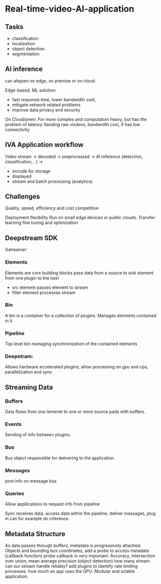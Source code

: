 # Real-time-video-AI-application

## Tasks
- classification
- localization
- object detection
- segmentation

## AI inference 
can ahppen on edge, on premise or on cloud.

Edge-based, ML solution:
- fast response time, lower bandwidth cost,
- mitigate network related problems
- improve data privacy and security

On Cloud/prem:
For more complex and computation heavy, but has the problem of latency
Sending raw visdeos, bandwidth cost, if has low connectivity

## IVA Application workflow
Video stream -> decoded -> preprocessed -> AI inference (detection, classification, ..) -> 
- encode for storage
- displayed
- stream and batch processing (analytics)

## Challenges
Quality, speed, efficiency and cost competitive

Deployment flexibility
Run on small edge devices or public clouds.
Transfer learning fine tuning and optimization

## Deepstream SDK
Gstreamer:
### Elements
Elements are core building blocks
pass data from a source to sink element
from one plugin to the next
- src element passes element to stream
- filter element processes stream

### Bin
A bin is a container for a collection of plugins.
Manages elements contained in it

### Pipeline
Top level bin managing synchronization of the contained elements

### Deepstram:
Allows hardware accelerated plugins, allow processing on gpu and cpu, parallelization and sync

## Streaming Data
### Buffers
Data flows from one lemenet to one or more source pads with buffers.
### Events
Sending of info between plugins.
### Bus 
Bus object responsible for delivering to the application.
### Messages
post info on message bus
### Queries
Allow appllications to request info from pipeline

Sync receives data. access data within the pipeline, deliver messages, 
plug in can for example do inference.

## Metadata Structure
As data passes through buffers, metadata is progressively attached.
Objects and bounding box coordinates, add a probe to access metadata (callback function)
probe callback is very important.
Accuracy, Intersection over union, mean average precision (object detection)
how many stream can our stream handle reliably?
add plugins to identify rate limiting processes. how much an app uses the GPU.
Modular and sclable application.


